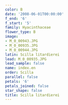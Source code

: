 ```yaml
---
color: B
date: '2008-06-01T00:00:00'
f_end: '6'
f_start: '5'
family: Hyacinthaceae
flower_type: B
image:
- M_0_00943.JPG
- M_0_00935.JPG
- M_0_00944.JPG
latin: Scilla litardierei
lead: M_0_00935.JPG
lead_sample: false
name: index.en
order: Scilla
parallel: false
petals: '6'
petals_joined: false
star_shape: false
title: Scilla litardierei
---
```

